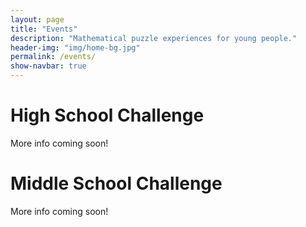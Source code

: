 ```yaml
---
layout: page
title: "Events"
description: "Mathematical puzzle experiences for young people."
header-img: "img/home-bg.jpg"
permalink: /events/
show-navbar: true
---
```


# High School Challenge

More info coming soon!

# Middle School Challenge

More info coming soon!
